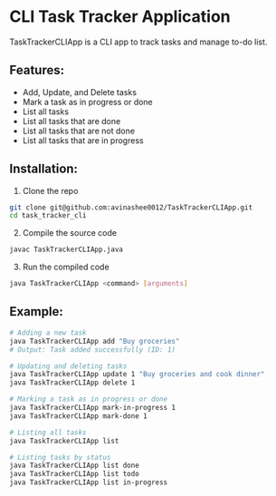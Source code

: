 # CLI Task Tracker Application

TaskTrackerCLIApp is a CLI app to track tasks and manage to-do list.

## Features:

- Add, Update, and Delete tasks
- Mark a task as in progress or done
- List all tasks
- List all tasks that are done
- List all tasks that are not done
- List all tasks that are in progress

## Installation:

1. Clone the repo
```bash
git clone git@github.com:avinashee0012/TaskTrackerCLIApp.git
cd task_tracker_cli
```
2. Compile the source code
```bash
javac TaskTrackerCLIApp.java
```
3. Run the compiled code
```bash
java TaskTrackerCLIApp <command> [arguments]
```

## Example:

```bash
# Adding a new task
java TaskTrackerCLIApp add "Buy groceries"
# Output: Task added successfully (ID: 1)

# Updating and deleting tasks
java TaskTrackerCLIApp update 1 "Buy groceries and cook dinner"
java TaskTrackerCLIApp delete 1

# Marking a task as in progress or done
java TaskTrackerCLIApp mark-in-progress 1
java TaskTrackerCLIApp mark-done 1

# Listing all tasks
java TaskTrackerCLIApp list

# Listing tasks by status
java TaskTrackerCLIApp list done
java TaskTrackerCLIApp list todo
java TaskTrackerCLIApp list in-progress
```